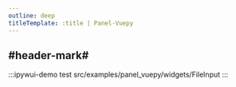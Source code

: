 ```yaml
---
outline: deep
titleTemplate: :title | Panel-Vuepy
---
```


## #header-mark#
:::ipywui-demo test
src/examples/panel_vuepy/widgets/FileInput
::: 